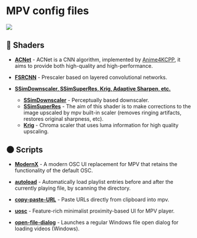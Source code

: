 # MPV config files

<img src="https://raw.githubusercontent.com/cyl0/ModernX/main/preview.png"/>

## 🦇 Shaders

- **[ACNet](https://github.com/TianZerL/ACNetGLSL/releases/tag/v1.0.0)** - ACNet is a CNN algorithm, implemented by [Anime4KCPP](https://github.com/TianZerL/Anime4KCPP), it aims to provide both high-quality and high-performance.

- **[FSRCNN](https://github.com/igv/FSRCNN-TensorFlow/releases)** - Prescaler based on layered convolutional networks.
    
-   **[SSimDownscaler, SSimSuperRes, Krig, Adaptive Sharpen, etc.](https://gist.github.com/igv)**
    
    -   **[SSimDownscaler](https://gist.github.com/igv/36508af3ffc84410fe39761d6969be10)** - Perceptually based downscaler.
    -   **[SSimSuperRes](https://gist.github.com/igv/2364ffa6e81540f29cb7ab4c9bc05b6b)** - The aim of this shader is to make corrections to the image upscaled by mpv built-in scaler (removes ringing artifacts, restores original sharpness, etc).
    -   **[Krig](https://gist.github.com/igv/a015fc885d5c22e6891820ad89555637)** - Chroma scaler that uses luma information for high quality upscaling.

## 🌑 Scripts

- **[ModernX](https://github.com/cyl0/ModernX)** - A modern OSC UI replacement for MPV that retains the functionality of the default OSC.

- **[autoload](https://github.com/mpv-player/mpv/blob/master/TOOLS/lua/autoload.lua)** - Automatically load playlist entries before and after the currently playing file, by scanning the directory.

- **[copy-paste-URL](https://github.com/yassin-l/copy-paste-url)** - Paste URLs directly from clipboard into mpv.

- **[uosc](https://github.com/tomasklaen/uosc)** - Feature-rich minimalist proximity-based UI for MPV player.

- **[open-file-dialog](https://github.com/rossy/mpv-open-file-dialog)** - Launches a regular Windows file open dialog for loading videos (Windows).
